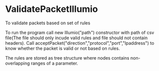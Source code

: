 # ValidatePacketIllumio
To validate packets based on set of rules

To run the program call new Illumio("path") constructor with path of csv file(The file should only incude valid rules and file should not contain headers).
Call acceptPacket("direction","protocol","port","Ipaddress") to know whether the packet is valid or not based on rules.

The rules are stored as tree structure where nodes contains non-overlapping ranges of a parameter.
